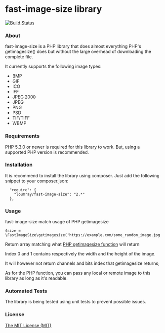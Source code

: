 # fast-image-size library

[![Build Status](https://travis-ci.org/loumray/fast-image-size.svg?branch=master)](https://travis-ci.org/loumray/fast-image-size)

### About

fast-image-size is a PHP library that does almost everything PHP's getimagesize() does but without the large overhead of downloading the complete file.

It currently supports the following image types:

* BMP
* GIF
* ICO
* IFF
* JPEG 2000
* JPEG
* PNG
* PSD
* TIF/TIFF
* WBMP

### Requirements

PHP 5.3.0 or newer is required for this library to work. But, using a supported PHP version is recommended.

### Installation

It is recommend to install the library using composer.
Just add the following snippet to your composer.json:
```
  "require": {
    "loumray/fast-image-size": "2.*"
  },
```

### Usage

fast-image-size match usage of PHP getimagesize
```
$size = \FastImageSize\getimagesize('https://example.com/some_random_image.jpg');
```
Return array matching what [PHP getimagesize function](http://php.net/manual/en/function.getimagesize.php) will return

Index 0 and 1 contains respectively the width and the height of the image. 

It will however not return channels and bits index that getimagesize returns;

As for the PHP function, you can pass any local or remote image to this library as long as it's readable.

### Automated Tests

The library is being tested using unit tests to prevent possible issues.

### License

[The MIT License (MIT)](http://opensource.org/licenses/MIT)
